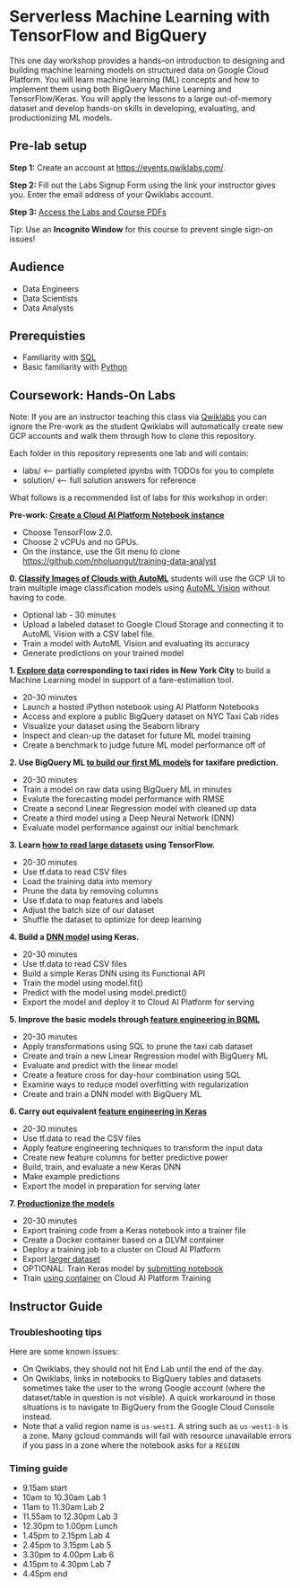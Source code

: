 # Serverless Machine Learning with TensorFlow and BigQuery

This one day workshop provides a hands-on introduction to designing and building machine learning models on structured data on Google Cloud Platform. You will learn machine learning (ML) concepts and how to implement them using both BigQuery Machine Learning and TensorFlow/Keras. You will apply the lessons to a large out-of-memory dataset and develop hands-on skills in developing, evaluating, and productionizing ML models.

## Pre-lab setup

__Step 1:__ Create an account at https://events.qwiklabs.com/.

__Step 2:__ Fill out the Labs Signup Form using the link your instructor gives you. Enter the email address of your Qwiklabs account.

__Step 3:__ [Access the Labs and Course PDFs](https://googlecloud.qwiklabs.com/classrooms/in-session)

Tip: Use an __Incognito Window__ for this course to prevent single sign-on issues!

## Audience
- Data Engineers
- Data Scientists
- Data Analysts

## Prerequisties 
- Familiarity with [SQL](https://en.wikipedia.org/wiki/SQL)
- Basic familiarity with [Python](https://en.wikipedia.org/wiki/Python_(programming_language))

## Coursework: Hands-On Labs

Note: If you are an instructor teaching this class via [Qwiklabs](https://www.qwiklabs.com) you can ignore the Pre-work as the student Qwiklabs will automatically create new GCP accounts and walk them through how to clone this repository. 

Each folder in this repository represents one lab and will contain:
  * labs/ <-- partially completed ipynbs with TODOs for you to complete
  * solution/ <-- full solution answers for reference
  
 What follows is a recommended list of labs for this workshop in order:

__Pre-work: [Create a Cloud AI Platform Notebook instance](http://console.cloud.google.com/mlengine/notebooks/create-instance)__
   * Choose TensorFlow 2.0.
   * Choose 2 vCPUs and no GPUs.
   * On the instance, use the Git menu to clone https://github.com/nholuongut/training-data-analyst

__0. [Classify Images of Clouds with AutoML](https://www.qwiklabs.com/focuses/1779?parent=catalog)__ students will use the GCP UI to train multiple image classification models using [AutoML Vision](https://cloud.google.com/vision/automl/docs/) without having to code. 
   * Optional lab - 30 minutes
   * Upload a labeled dataset to Google Cloud Storage and connecting it to AutoML Vision with a CSV label file.
   * Train a model with AutoML Vision and evaluating its accuracy
   * Generate predictions on your trained model

__1. [Explore data](01_explore/) corresponding to taxi rides in New York City__ to build a Machine Learning model in support of a fare-estimation tool.
   * 20-30 minutes
   * Launch a hosted iPython notebook using AI Platform Notebooks
   * Access and explore a public BigQuery dataset on NYC Taxi Cab rides
   * Visualize your dataset using the Seaborn library
   * Inspect and clean-up the dataset for future ML model training
   * Create a benchmark to judge future ML model performance off of

__2. Use BigQuery ML [to build our first ML models](02_bqml/) for taxifare prediction.__
   * 20-30 minutes
   * Train a model on raw data using BigQuery ML in minutes
   * Evalute the forecasting model performance with RMSE
   * Create a second Linear Regression model with cleaned up data
   * Create a third model using a Deep Neural Network (DNN)
   * Evaluate model performance against our initial benchmark

__3. Learn [how to read large datasets](03_tfdata/) using TensorFlow.__
   * 20-30 minutes
   * Use tf.data to read CSV files
   * Load the training data into memory
   * Prune the data by removing columns
   * Use tf.data to map features and labels
   * Adjust the batch size of our dataset
   * Shuffle the dataset to optimize for deep learning

__4. Build a [DNN model](04_keras/) using Keras.__
   * 20-30 minutes
   * Use tf.data to read CSV files
   * Build a simple Keras DNN using its Functional API
   * Train the model using model.fit()
   * Predict with the model using model.predict()
   * Export the model and deploy it to Cloud AI Platform for serving

__5. Improve the basic models through [feature engineering in BQML](05_feateng/)__
   * 20-30 minutes
   * Apply transformations using SQL to prune the taxi cab dataset
   * Create and train a new Linear Regression model with BigQuery ML
   * Evaluate and predict with the linear model
   * Create a feature cross for day-hour combination using SQL
   * Examine ways to reduce model overfitting with regularization
   * Create and train a DNN model with BigQuery ML

__6. Carry out equivalent [feature engineering in Keras](06_feateng_keras/)__
   * 20-30 minutes
   * Use tf.data to read the CSV files
   * Apply feature engineering techniques to transform the input data
   * Create new feature columns for better predictive power
   * Build, train, and evaluate a new Keras DNN
   * Make example predictions
   * Export the model in preparation for serving later

__7. [Productionize the models](07_caip/)__
   * 20-30 minutes
   * Export training code from a Keras notebook into a trainer file
   * Create a Docker container based on a DLVM container
   * Deploy a training job to a cluster on Cloud AI Platform
   * Export [larger dataset](07_caip/solution/export_data.ipynb)
   * OPTIONAL: Train Keras model by [submitting notebook](07_caip/solution/run_notebook.sh)
   * Train [using container](07_caip/solution/train_caip.ipynb) on Cloud AI Platform Training


   
## Instructor Guide
### Troubleshooting tips
Here are some known issues:
   * On Qwiklabs, they should not hit End Lab until the end of the day.
   * On Qwiklabs, links in notebooks to BigQuery tables and datasets sometimes take the user to the wrong Google account (where the dataset/table in question is not visible). A quick workaround in those situations is to navigate to BigQuery from the Google Cloud Console instead.
   * Note that a valid region name is ```us-west1```. A string such as ```us-west1-b``` is a zone. Many gcloud commands will fail with resource unavailable errors if you pass in a zone where the notebook asks for a ```REGION```

### Timing guide
   * 9.15am start
   * 10am to 10.30am Lab 1
   * 11am to 11.30am Lab 2
   * 11.55am to 12.30pm Lab 3
   * 12.30pm to 1.00pm Lunch
   * 1.45pm to 2.15pm Lab 4
   * 2.45pm to 3.15pm Lab 5
   * 3.30pm to 4.00pm Lab 6
   * 4.15pm to 4.30pm Lab 7
   * 4.45pm end
 
